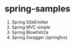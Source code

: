 # spring-samples

1. Spring SSeEmitter
2. Spring MVC simple
3. Spring Blowfish2a
4. Spring Swagger (springfox)

